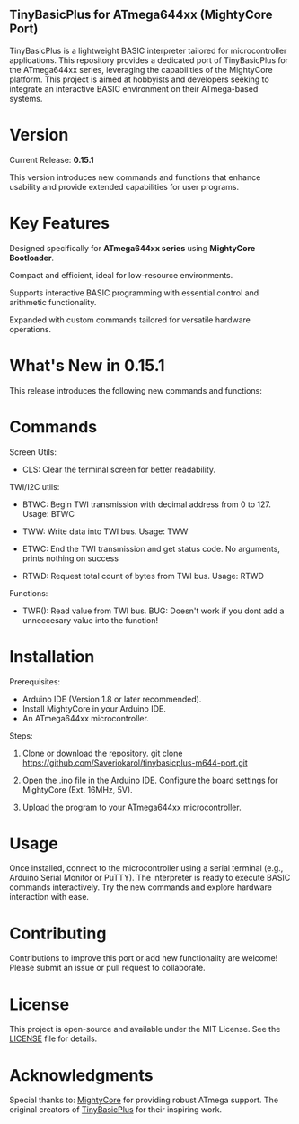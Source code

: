 ## TinyBasicPlus for ATmega644xx (MightyCore Port)

TinyBasicPlus is a lightweight BASIC interpreter tailored for microcontroller applications. This repository provides a dedicated port of TinyBasicPlus for the ATmega644xx series, leveraging the capabilities of the MightyCore platform. This project is aimed at hobbyists and developers seeking to integrate an interactive BASIC environment on their ATmega-based systems.

# Version

Current Release: **0.15.1**

This version introduces new commands and functions that enhance usability and provide extended capabilities for user programs.

# Key Features

Designed specifically for **ATmega644xx series** using **MightyCore Bootloader**.

Compact and efficient, ideal for low-resource environments.

Supports interactive BASIC programming with essential control and arithmetic functionality.

Expanded with custom commands tailored for versatile hardware operations.

# What's New in 0.15.1

This release introduces the following new commands and functions:

# Commands

Screen Utils:
- CLS: Clear the terminal screen for better readability.

TWI/I2C utils:
- BTWC: Begin TWI transmission with decimal address from 0 to 127.
Usage: BTWC <addr>

- TWW: Write data into TWI bus.
Usage: TWW <data>

- ETWC: End the TWI transmission and get status code.
No arguments, prints nothing on success

- RTWD: Request total count of bytes from TWI bus.
Usage: RTWD <addr> <count>

Functions:
- TWR(): Read value from TWI bus.
BUG: Doesn't work if you dont add a unneccesary value into the function!

# Installation

Prerequisites:
- Arduino IDE (Version 1.8 or later recommended).
- Install MightyCore in your Arduino IDE.
- An ATmega644xx microcontroller.

Steps:

1. Clone or download the repository.
git clone https://github.com/Saveriokarol/tinybasicplus-m644-port.git

2. Open the .ino file in the Arduino IDE.
Configure the board settings for MightyCore (Ext. 16MHz, 5V).

3. Upload the program to your ATmega644xx microcontroller.

# Usage

Once installed, connect to the microcontroller using a serial terminal (e.g., Arduino Serial Monitor or PuTTY). The interpreter is ready to execute BASIC commands interactively. Try the new commands and explore hardware interaction with ease.

# Contributing

Contributions to improve this port or add new functionality are welcome! Please submit an issue or pull request to collaborate.

# License

This project is open-source and available under the MIT License. See the [LICENSE](./LICENSE) file for details.

# Acknowledgments

Special thanks to:
[MightyCore](https://github.com/MCUdude/MightyCore) for providing robust ATmega support.
The original creators of [TinyBasicPlus](https://github.com/BleuLlama/TinyBasicPlus) for their inspiring work.

